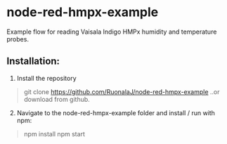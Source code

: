 node-red-hmpx-example
=====================

Example flow for reading Vaisala Indigo HMPx humidity and temperature probes.

Installation:
-------------
1. Install the repository

> git clone https://github.com/RuonalaJ/node-red-hmpx-example
..or download from github.

2. Navigate to the node-red-hmpx-example folder and install / run with npm:

> npm install
> npm start
